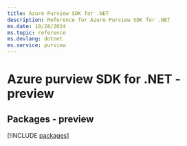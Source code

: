 ```yaml
---
title: Azure Purview SDK for .NET
description: Reference for Azure Purview SDK for .NET
ms.date: 10/28/2024
ms.topic: reference
ms.devlang: dotnet
ms.service: purview
---
```

# Azure purview SDK for .NET - preview
## Packages - preview
[!INCLUDE [packages](purview-index.md)]